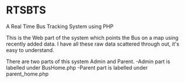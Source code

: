 # RTSBTS
A Real Time Bus Tracking System using PHP

This is the Web part of the system which points the Bus on a map using recently added data.
I have all these raw data scattered through out, it's easy to understand.

There are two parts of this system Admin and Parent.
    -Admin part is labelled under BusHome.php 
    -Parent part is labelled under parent_home.php
